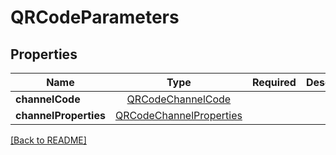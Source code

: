 # QRCodeParameters



## Properties

| Name | Type | Required | Description | Examples |
|------------|:-------------:|:-------------:|-------------|:-------------:|
| **channelCode** |[QRCodeChannelCode](QRCodeChannelCode.md) |  |  | | |
| **channelProperties** |[QRCodeChannelProperties](QRCodeChannelProperties.md) |  |  | | |



[[Back to README]](../../README.md)